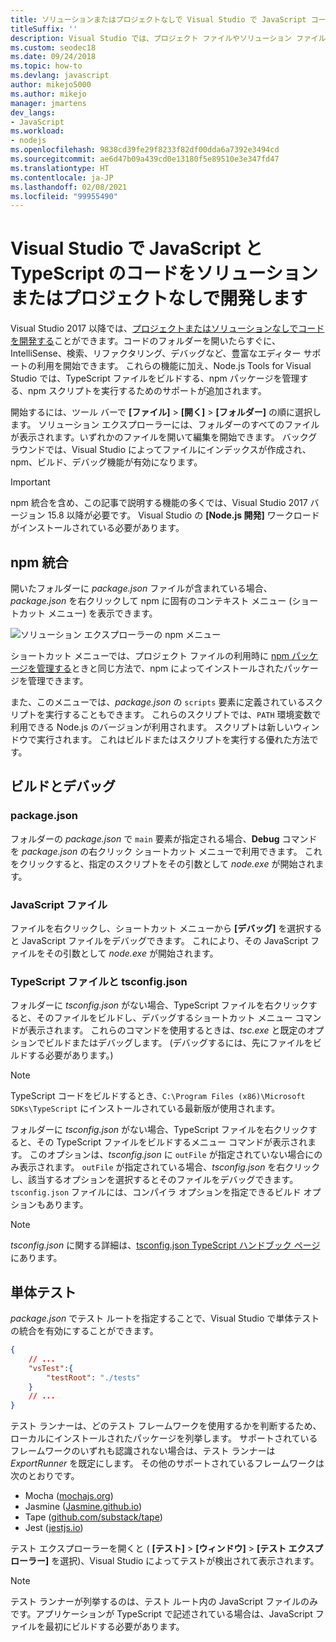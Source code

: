 ```yaml
---
title: ソリューションまたはプロジェクトなしで Visual Studio で JavaScript コードを記述する
titleSuffix: ''
description: Visual Studio では、プロジェクト ファイルやソリューション ファイルに依存せずコードを作成できます
ms.custom: seodec18
ms.date: 09/24/2018
ms.topic: how-to
ms.devlang: javascript
author: mikejo5000
ms.author: mikejo
manager: jmartens
dev_langs:
- JavaScript
ms.workload:
- nodejs
ms.openlocfilehash: 9838cd39fe29f8233f82df00dda6a7392e3494cd
ms.sourcegitcommit: ae6d47b09a439cd0e13180f5e89510e3e347fd47
ms.translationtype: HT
ms.contentlocale: ja-JP
ms.lasthandoff: 02/08/2021
ms.locfileid: "99955490"
---
```

# <a name="develop-javascript-and-typescript-code-in-visual-studio-without-solutions-or-projects"></a>Visual Studio で JavaScript と TypeScript のコードをソリューションまたはプロジェクトなしで開発します

Visual Studio 2017 以降では、[プロジェクトまたはソリューションなしでコードを開発する](../ide/develop-code-in-visual-studio-without-projects-or-solutions.md)ことができます。コードのフォルダーを開いたらすぐに、IntelliSense、検索、リファクタリング、デバッグなど、豊富なエディター サポートの利用を開始できます。 これらの機能に加え、Node.js Tools for Visual Studio では、TypeScript ファイルをビルドする、npm パッケージを管理する、npm スクリプトを実行するためのサポートが追加されます。

開始するには、ツール バーで **[ファイル]**  >  **[開く]**  >  **[フォルダー]** の順に選択します。 ソリューション エクスプローラーには、フォルダーのすべてのファイルが表示されます。いずれかのファイルを開いて編集を開始できます。 バックグラウンドでは、Visual Studio によってファイルにインデックスが作成され、npm、ビルド、デバッグ機能が有効になります。

> [!IMPORTANT]
> npm 統合を含め、この記事で説明する機能の多くでは、Visual Studio 2017 バージョン 15.8 以降が必要です。 Visual Studio の **[Node.js 開発]** ワークロードがインストールされている必要があります。

## <a name="npm-integration"></a>npm 統合

開いたフォルダーに *package.json* ファイルが含まれている場合、*package.json* を右クリックして npm に固有のコンテキスト メニュー (ショートカット メニュー) を表示できます。

![ソリューション エクスプローラーの npm メニュー](../javascript/media/solution-explorer-npm-ctx.png)

ショートカット メニューでは、プロジェクト ファイルの利用時に [npm パッケージを管理する](npm-package-management.md)ときと同じ方法で、npm によってインストールされたパッケージを管理できます。

また、このメニューでは、*package.json* の `scripts` 要素に定義されているスクリプトを実行することもできます。 これらのスクリプトでは、`PATH` 環境変数で利用できる Node.js のバージョンが利用されます。 スクリプトは新しいウィンドウで実行されます。 これはビルドまたはスクリプトを実行する優れた方法です。

## <a name="build-and-debug"></a>ビルドとデバッグ

### <a name="packagejson"></a>package.json
フォルダーの *package.json* で `main` 要素が指定される場合、**Debug** コマンドを *package.json* の右クリック ショートカット メニューで利用できます。
これをクリックすると、指定のスクリプトをその引数として *node.exe* が開始されます。

### <a name="javascript-files"></a>JavaScript ファイル
ファイルを右クリックし、ショートカット メニューから **[デバッグ]** を選択すると JavaScript ファイルをデバッグできます。 これにより、その JavaScript ファイルをその引数として *node.exe* が開始されます。

### <a name="typescript-files-and-tsconfigjson"></a>TypeScript ファイルと tsconfig.json
フォルダーに *tsconfig.json* がない場合、TypeScript ファイルを右クリックすると、そのファイルをビルドし、デバッグするショートカット メニュー コマンドが表示されます。 これらのコマンドを使用するときは、*tsc.exe* と既定のオプションでビルドまたはデバッグします。 (デバッグするには、先にファイルをビルドする必要があります。)

> [!NOTE]
> TypeScript コードをビルドするとき、`C:\Program Files (x86)\Microsoft SDKs\TypeScript` にインストールされている最新版が使用されます。

フォルダーに *tsconfig.json* がない場合、TypeScript ファイルを右クリックすると、その TypeScript ファイルをビルドするメニュー コマンドが表示されます。 このオプションは、*tsconfig.json* に `outFile` が指定されていない場合にのみ表示されます。 `outFile` が指定されている場合、*tsconfig.json* を右クリックし、該当するオプションを選択するとそのファイルをデバッグできます。 `tsconfig.json` ファイルには、コンパイラ オプションを指定できるビルド オプションもあります。

> [!NOTE]
> *tsconfig.json* に関する詳細は、[tsconfig.json TypeScript ハンドブック ページ](https://www.typescriptlang.org/docs/handbook/tsconfig-json.html)にあります。

## <a name="unit-tests"></a>単体テスト
*package.json* でテスト ルートを指定することで、Visual Studio で単体テストの統合を有効にすることができます。

```json
{
    // ...
    "vsTest":{
        "testRoot": "./tests"
    }
    // ...
}
```

テスト ランナーは、どのテスト フレームワークを使用するかを判断するため、ローカルにインストールされたパッケージを列挙します。
サポートされているフレームワークのいずれも認識されない場合は、テスト ランナーは *ExportRunner* を既定にします。 その他のサポートされているフレームワークは次のとおりです。
* Mocha ([mochajs.org](https://mochajs.org/))
* Jasmine ([Jasmine.github.io](https://jasmine.github.io/))
* Tape ([github.com/substack/tape](https://github.com/substack/tape))
* Jest ([jestjs.io](https://jestjs.io/))

テスト エクスプローラーを開くと ( **[テスト]**  >  **[ウィンドウ]**  >  **[テスト エクスプローラー]** を選択)、Visual Studio によってテストが検出されて表示されます。

> [!NOTE]
> テスト ランナーが列挙するのは、テスト ルート内の JavaScript ファイルのみです。アプリケーションが TypeScript で記述されている場合は、JavaScript ファイルを最初にビルドする必要があります。
